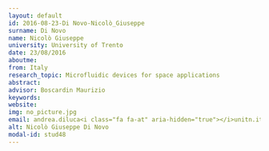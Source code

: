```yaml
---
layout: default 
id: 2016-08-23-Di Novo-Nicolò_Giuseppe
surname: Di Novo
name: Nicolò Giuseppe
university: University of Trento
date: 23/08/2016
aboutme: 
from: Italy
research_topic: Microfluidic devices for space applications 
abstract: 
advisor: Boscardin Maurizio
keywords: 
website: 
img: no_picture.jpg
email: andrea.diluca<i class="fa fa-at" aria-hidden="true"></i>unitn.it
alt: Nicolò Giuseppe Di Novo
modal-id: stud48
---
```

